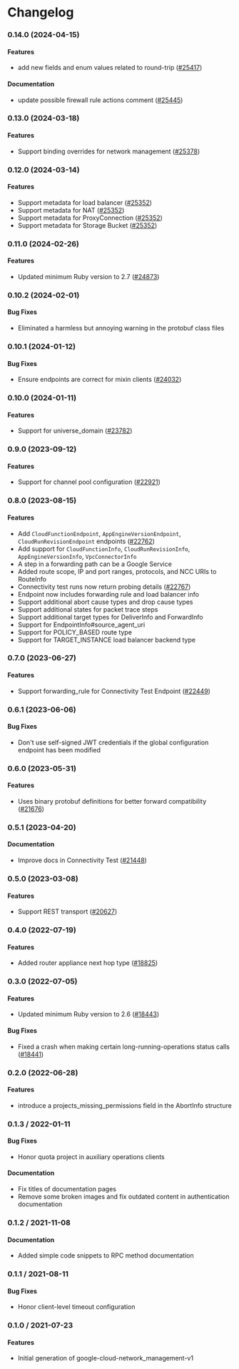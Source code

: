 # Changelog

### 0.14.0 (2024-04-15)

#### Features

* add new fields and enum values related to round-trip ([#25417](https://github.com/googleapis/google-cloud-ruby/issues/25417)) 
#### Documentation

* update possible firewall rule actions comment ([#25445](https://github.com/googleapis/google-cloud-ruby/issues/25445)) 

### 0.13.0 (2024-03-18)

#### Features

* Support binding overrides for network management ([#25378](https://github.com/googleapis/google-cloud-ruby/issues/25378)) 

### 0.12.0 (2024-03-14)

#### Features

* Support metadata for load balancer ([#25352](https://github.com/googleapis/google-cloud-ruby/issues/25352)) 
* Support metadata for NAT ([#25352](https://github.com/googleapis/google-cloud-ruby/issues/25352)) 
* Support metadata for ProxyConnection ([#25352](https://github.com/googleapis/google-cloud-ruby/issues/25352)) 
* Support metadata for Storage Bucket ([#25352](https://github.com/googleapis/google-cloud-ruby/issues/25352)) 

### 0.11.0 (2024-02-26)

#### Features

* Updated minimum Ruby version to 2.7 ([#24873](https://github.com/googleapis/google-cloud-ruby/issues/24873)) 

### 0.10.2 (2024-02-01)

#### Bug Fixes

* Eliminated a harmless but annoying warning in the protobuf class files 

### 0.10.1 (2024-01-12)

#### Bug Fixes

* Ensure endpoints are correct for mixin clients ([#24032](https://github.com/googleapis/google-cloud-ruby/issues/24032)) 

### 0.10.0 (2024-01-11)

#### Features

* Support for universe_domain ([#23782](https://github.com/googleapis/google-cloud-ruby/issues/23782)) 

### 0.9.0 (2023-09-12)

#### Features

* Support for channel pool configuration ([#22921](https://github.com/googleapis/google-cloud-ruby/issues/22921)) 

### 0.8.0 (2023-08-15)

#### Features

* Add `CloudFunctionEndpoint`, `AppEngineVersionEndpoint`, `CloudRunRevisionEndpoint` endpoints ([#22762](https://github.com/googleapis/google-cloud-ruby/issues/22762)) 
* Add support for `CloudFunctionInfo`, `CloudRunRevisionInfo`, `AppEngineVersionInfo`, `VpcConnectorInfo` 
* A step in a forwarding path can be a Google Service 
* Added route scope, IP and port ranges, protocols, and NCC URIs to RouteInfo 
* Connectivity test runs now return probing details ([#22767](https://github.com/googleapis/google-cloud-ruby/issues/22767)) 
* Endpoint now includes forwarding rule and load balancer info 
* Support additional abort cause types and drop cause types 
* Support additional states for packet trace steps 
* Support additional target types for DeliverInfo and ForwardInfo 
* Support for EndpointInfo#source_agent_uri 
* Support for POLICY_BASED route type 
* Support for TARGET_INSTANCE load balancer backend type 

### 0.7.0 (2023-06-27)

#### Features

* Support forwarding_rule for Connectivity Test Endpoint ([#22449](https://github.com/googleapis/google-cloud-ruby/issues/22449)) 

### 0.6.1 (2023-06-06)

#### Bug Fixes

* Don't use self-signed JWT credentials if the global configuration endpoint has been modified 

### 0.6.0 (2023-05-31)

#### Features

* Uses binary protobuf definitions for better forward compatibility ([#21676](https://github.com/googleapis/google-cloud-ruby/issues/21676)) 

### 0.5.1 (2023-04-20)

#### Documentation

* Improve docs in Connectivity Test ([#21448](https://github.com/googleapis/google-cloud-ruby/issues/21448)) 

### 0.5.0 (2023-03-08)

#### Features

* Support REST transport ([#20627](https://github.com/googleapis/google-cloud-ruby/issues/20627)) 

### 0.4.0 (2022-07-19)

#### Features

* Added router appliance next hop type  ([#18825](https://github.com/googleapis/google-cloud-ruby/issues/18825)) 

### 0.3.0 (2022-07-05)

#### Features

* Updated minimum Ruby version to 2.6 ([#18443](https://github.com/googleapis/google-cloud-ruby/issues/18443)) 
#### Bug Fixes

* Fixed a crash when making certain long-running-operations status calls ([#18441](https://github.com/googleapis/google-cloud-ruby/issues/18441)) 

### 0.2.0 (2022-06-28)

#### Features

* introduce a projects_missing_permissions field in the AbortInfo structure 

### 0.1.3 / 2022-01-11

#### Bug Fixes

* Honor quota project in auxiliary operations clients

#### Documentation

* Fix titles of documentation pages
* Remove some broken images and fix outdated content in authentication documentation

### 0.1.2 / 2021-11-08

#### Documentation

* Added simple code snippets to RPC method documentation

### 0.1.1 / 2021-08-11

#### Bug Fixes

* Honor client-level timeout configuration

### 0.1.0 / 2021-07-23

#### Features

* Initial generation of google-cloud-network_management-v1
